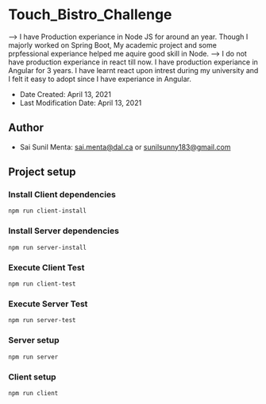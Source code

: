 # Touch_Bistro_Challenge


--> I have Production experiance in Node JS for around an year. Though I majorly worked on Spring Boot, My academic project and some prpfessional experiance 
helped me aquire good skill in Node.
--> I do not have production experiance in react till now. I have production experiance in Angular for 3 years. I have learnt react upon intrest 
during my university and I felt it easy to adopt since I have experiance in Angular.

* Date Created: April 13, 2021
* Last Modification Date: April 13, 2021

## Author

* Sai Sunil Menta: sai.menta@dal.ca or sunilsunny183@gmail.com

## Project setup

### Install Client dependencies
```
npm run client-install
```

### Install Server dependencies
```
npm run server-install
```

### Execute Client Test
```
npm run client-test
```

### Execute Server Test
```
npm run server-test
```

 ### Server setup    
```
npm run server
```

### Client setup
```
npm run client
```

